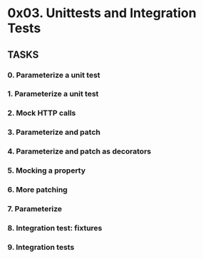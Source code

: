 # 0x03. Unittests and Integration Tests

## TASKS

### 0. Parameterize a unit test

### 1. Parameterize a unit test

### 2. Mock HTTP calls

### 3. Parameterize and patch

### 4. Parameterize and patch as decorators

### 5. Mocking a property

### 6. More patching

### 7. Parameterize

### 8. Integration test: fixtures

### 9. Integration tests

### 
